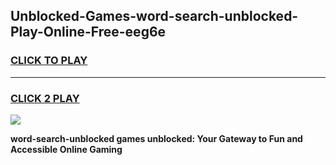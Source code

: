 
## Unblocked-Games-word-search-unblocked-Play-Online-Free-eeg6e
<h3>
<a href="https://premium76.site?title=word-search-unblocked&ref=26A">CLICK TO PLAY</a></h3>
<hr>

<h3>
<a href="https://premium76.site?title=word-search-unblocked&ref=26A">CLICK 2 PLAY</a>
  
</h3>

<a href="https://premium76.site?title=word-search-unblocked&ref=26A"><img src="https://clearcache.store/games.png"></a>


**word-search-unblocked games unblocked: Your Gateway to Fun and Accessible Online Gaming**

